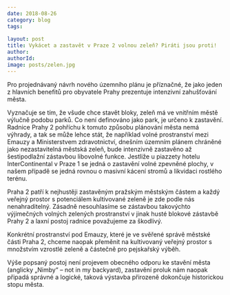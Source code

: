 ```yaml
---
date: 2018-08-26
category: blog
tags:
   
layout: post
title: Vykácet a zastavět v Praze 2 volnou zeleň? Piráti jsou proti!
author: 
authorId: 
image: posts/zelen.jpg
---
```


Pro projednávaný návrh nového územního plánu je příznačné, že jako jeden z hlavních benefitů pro obyvatele Prahy prezentuje intenzivní zahušťování města.

Vyznačuje se tím, že všude chce stavět bloky, zeleň má ve vnitřním městě výlučně podobu parků. Co není definováno jako park, je
určeno k zastavění. Radnice Prahy 2 pohříchu k tomuto způsobu plánování města nemá výhrady, a tak se může lehce stát, že například volné prostranství mezi Emauzy a Ministerstvem zdravotnictví, dnešním územním plánem chráněné jako nezastavitelná městská zeleň, bude intenzivně zastavěno až šestipodlažní zástavbou libovolné funkce.
Jestliže u piazzety hotelu InterContinental v Praze 1 se jedná o zastavění volné zpevněné plochy, v našem případě se jedná rovnou o masivní kácení stromů a likvidaci rostlého terénu.

Praha 2 patří k nejhustěji zastavěným pražským městským částem a každý veřejný prostor s potenciálem kultivované zeleně je zde podle nás
nenahraditelný. Zásadně nesouhlasíme se zástavbou takovýchto výjimečných volných zelených prostranství v jinak husté blokové zástavbě Prahy 2 a laxní postoj radnice považujeme za škodlivý.


Konkrétní prostranství pod Emauzy, které je ve svěřené správě městské části Praha 2, chceme naopak přeměnit na kultivovaný veřejný prostor
s množstvím vzrostlé zeleně a částečně pro pejskařský výběh.

Výše popsaný postoj není projevem obecného odporu ke stavění města (anglicky „Nimby“ – not in my backyard), zastavění proluk nám naopak připadá správné a logické, taková výstavba přirozeně dokončuje historickou stopu města.





